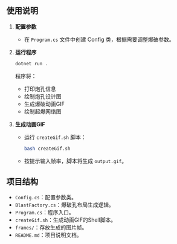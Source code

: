 ## 使用说明

1. **配置参数**
    - 在 `Program.cs` 文件中创建 Config 类，根据需要调整爆破参数。

2. **运行程序**
    ```bash
    dotnet run .
    ```

    程序将：
    - 打印炮孔信息
    - 绘制炮孔设计图
    - 生成爆破动画GIF
    - 绘制起爆网络图

3. **生成动画GIF**
    - 运行 `createGif.sh` 脚本：
      ```bash
      bash createGif.sh
      ```
    - 按提示输入帧率，脚本将生成 `output.gif`。

## 项目结构

- `Config.cs`：配置参数类。
- `BlastFactory.cs`：爆破孔布局生成逻辑。
- `Program.cs`：程序入口。
- `createGif.sh`：生成动画GIF的Shell脚本。
- `frames/`：存放生成的图片帧。
- `README.md`：项目说明文档。